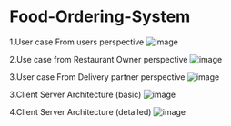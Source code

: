 # Food-Ordering-System

1.User case From users perspective
![image](https://github.com/Sunil0517/Food-Ordering-System/assets/75488591/e6ea3158-1508-4358-98ce-992bf91e3702)



2.Use case from Restaurant Owner perspective
![image](https://github.com/Sunil0517/Food-Ordering-System/assets/75488591/cb832cce-4201-4eda-89c5-cd23de9d82d0)


3.User case From Delivery partner perspective
![image](https://github.com/Sunil0517/Food-Ordering-System-Design/assets/75488591/e061e6a6-2016-4273-9f28-a4a26005ca96)



3.Client Server Architecture (basic)
![image](https://github.com/Sunil0517/Food-Ordering-System/assets/75488591/db954f3d-d16d-412b-bb90-c1de3b3fbf60)



4.Client Server Architecture (detailed)
![image](https://github.com/Sunil0517/Food-Ordering-System/assets/75488591/9df6d5bc-74d1-4d82-a3d8-f982c4032309)
